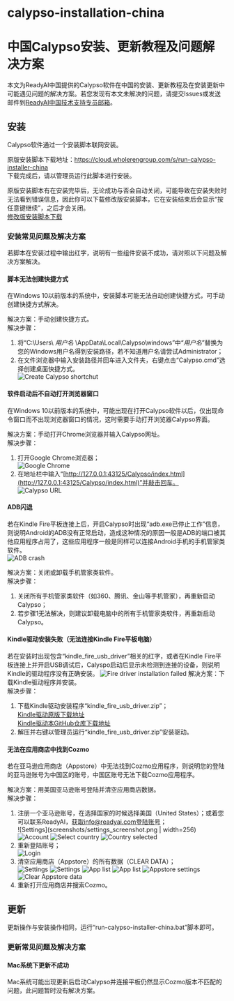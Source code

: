 # calypso-installation-china
# 中国Calypso安装、更新教程及问题解决方案

本文为ReadyAI中国提供的Calypso软件在中国的安装、更新教程及在安装更新中可能遇见问题的解决方案。若您发现有本文未解决的问题，请提交Issues或发送邮件到[ReadyAI中国技术支持专员邮箱](mailto:yongshun.ye@readyai.org)。

## 安装
Calypso软件通过一个安装脚本联网安装。

原版安装脚本下载地址：https://cloud.wholerengroup.com/s/run-calypso-installer-china  
下载完成后，请以管理员运行此脚本进行安装。

原版安装脚本有在安装完毕后，无论成功与否会自动关闭，可能导致在安装失败时无法看到错误信息，因此你可以下载修改版安装脚本，它在安装结束后会显示“按任意键继续”，之后才会关闭。  
[修改版安装脚本下载](https://raw.githubusercontent.com/ShreckYe/calypso-installation-china/master/run-calypso-installer-china-with-pause.zip)
### 安装常见问题及解决方案
若脚本在安装过程中输出红字，说明有一些组件安装不成功，请对照以下问题及解决方案解决。
#### 脚本无法创建快捷方式
在Windows 10以前版本的系统中，安装脚本可能无法自动创建快捷方式，可手动创建快捷方式解决。

解决方案：手动创建快捷方式。  
解决步骤：  
1. 将“C:\Users\ *用户名* \AppData\Local\Calypso\windows”中“*用户名*”替换为您的Windows用户名得到安装路径，若不知道用户名请尝试Administrator；
2. 在文件浏览器中输入安装路径并回车进入文件夹，右键点击“Calypso.cmd”选择创建桌面快捷方式。  
![Create Calypso shortchut](screenshots/create_Calypso_shortcut.png)
#### 软件启动后不自动打开浏览器窗口
在Windows 10以前版本的系统中，可能出现在打开Calypso软件以后，仅出现命令窗口而不出现浏览器窗口的情况，这时需要手动打开浏览器Calypso界面。

解决方案：手动打开Chrome浏览器并输入Calypso网址。  
解决步骤：
1. 打开Google Chrome浏览器；  
![Google Chrome](screenshots/Google_Chrome.png)
2. 在地址栏中输入“[http://127.0.0.1:43125/Calypso/index.html](http://127.0.0.1:43125/Calypso/index.html)”并敲击回车。  
![Calypso URL](screenshots/Calypso_URL.png)
#### ADB闪退
若在Kindle Fire平板连接上后，开启Calypso时出现“adb.exe已停止工作”信息，则说明Android的ADB没有正常启动，造成这种情况的原因一般是ADB的端口被其他应用程序占用了，这些应用程序一般是同样可以连接Android手机的手机管家类软件。  
![ADB crash](screenshots/ADB_crash.jpg)

解决方案：关闭或卸载手机管家类软件。  
解决步骤：
1. 关闭所有手机管家类软件（如360、腾讯、金山等手机管家），再重新启动Calypso；
2. 若步骤1无法解决，则建议卸载电脑中的所有手机管家类软件，再重新启动Calypso。
#### Kindle驱动安装失败（无法连接Kindle Fire平板电脑）
若在安装时出现包含“kindle_fire_usb_driver”相关的红字，或者在Kindle Fire平板连接上并开启USB调试后，Calyspo启动后显示未检测到连接的设备，则说明Kindle的驱动程序没有正确安装。
![Fire driver installation failed](screenshots/Fire_driver_installation_failed.png)
解决方案：下载Kindle驱动程序并安装。  
解决步骤：
1. 下载Kindle驱动安装程序“kindle_fire_usb_driver.zip”；  
[Kindle驱动原版下载地址](https://s3.amazonaws.com/android-sdk-manager/redist/kindle_fire_usb_driver.zip)  
[Kindle驱动本GitHub仓库下载地址](https://raw.githubusercontent.com/ShreckYe/calypso-installation-china/master/kindle_fire_usb_driver.zip)
2. 解压并右键以管理员运行“kindle_fire_usb_driver.zip”安装驱动。
#### 无法在应用商店中找到Cozmo
若在亚马逊应用商店（Appstore）中无法找到Cozmo应用程序，则说明您的登陆的亚马逊账号为中国区的账号，中国区账号无法下载Cozmo应用程序。

解决方案：用美国亚马逊账号登陆并清空应用商店数据。  
解决步骤：
1. 注册一个亚马逊账号，在选择国家的时候选择美国（United States）；或着您可以联系ReadyAI，获取info@readyai.com登陆账号；  
![Settings](screenshots/settings_screenshot.png | width=256)
![Account](screenshots/account_screenshot.png)
![Select country](screenshots/register_select_country_screenshot.png)
![Country selected](screenshots/register_select_country_2_screenshot.png)
2. 重新登陆账号；  
![Login](screenshots/login_screenshot.png)
3. 清空应用商店（Appstore）的所有数据（CLEAR DATA）；  
![Settings](screenshots/settings_screenshot.png)
![Settings](screenshots/settings_apps_screenshot.png)
![App list](screenshots/settings_manage_all_apps_screenshot.png)
![App list](screenshots/settings_manage_all_apps_all_appstore_screenshot.png)
![Appstore settings](screenshots/settings_appstore_screenshot.png)
![Clear Appstore data](screenshots/settings_appstore_clear_data_screenshot.png)
4. 重新打开应用商店并搜索Cozmo。
## 更新
更新操作与安装操作相同，运行“run-calypso-installer-china.bat”脚本即可。
### 更新常见问题及解决方案
#### Mac系统下更新不成功
Mac系统可能出现更新后启动Calypso并连接平板仍然显示Cozmo版本不匹配的问题，此问题暂时没有解决方案。

